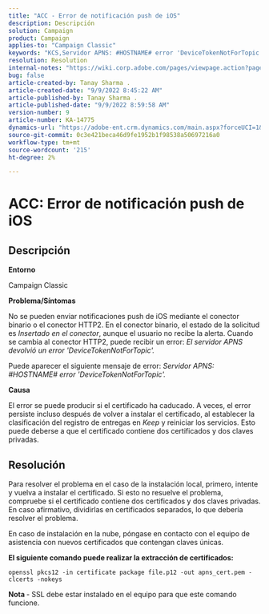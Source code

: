 ```yaml
---
title: "ACC - Error de notificación push de iOS"
description: Descripción
solution: Campaign
product: Campaign
applies-to: "Campaign Classic"
keywords: "KCS,Servidor APNS: #HOSTNAME# error 'DeviceTokenNotForTopic'"
resolution: Resolution
internal-notes: "https://wiki.corp.adobe.com/pages/viewpage.action?pageId=1334124733"
bug: false
article-created-by: Tanay Sharma .
article-created-date: "9/9/2022 8:45:22 AM"
article-published-by: Tanay Sharma .
article-published-date: "9/9/2022 8:59:58 AM"
version-number: 9
article-number: KA-14775
dynamics-url: "https://adobe-ent.crm.dynamics.com/main.aspx?forceUCI=1&pagetype=entityrecord&etn=knowledgearticle&id=77b943bc-1b30-ed11-9db1-002248086735"
source-git-commit: 0c3e421beca46d9fe1952b1f98538a50697216a0
workflow-type: tm+mt
source-wordcount: '215'
ht-degree: 2%

---
```


# ACC: Error de notificación push de iOS

## Descripción




<b>Entorno</b>



Campaign Classic



<b>Problema/Síntomas</b>



No se pueden enviar notificaciones push de iOS mediante el conector binario o el conector HTTP2. En el conector binario, el estado de la solicitud es *Insertado en el conector*, aunque el usuario no recibe la alerta. Cuando se cambia al conector HTTP2, puede recibir un error: *El servidor APNS devolvió un error &#39;DeviceTokenNotForTopic&#39;.*



Puede aparecer el siguiente mensaje de error: *Servidor APNS: #HOSTNAME# error &#39;DeviceTokenNotForTopic&#39;.*



<b>Causa</b>



El error se puede producir si el certificado ha caducado. A veces, el error persiste incluso después de volver a instalar el certificado, al establecer la clasificación del registro de entregas en *Keep* y reiniciar los servicios. Esto puede deberse a que el certificado contiene dos certificados y dos claves privadas.










## Resolución


Para resolver el problema en el caso de la instalación local, primero, intente y vuelva a instalar el certificado. Si esto no resuelve el problema, compruebe si el certificado contiene dos certificados y dos claves privadas. En caso afirmativo, dividirlas en certificados separados, lo que debería resolver el problema.

En caso de instalación en la nube, póngase en contacto con el equipo de asistencia con nuevos certificados que contengan claves únicas.



<b>El siguiente comando puede realizar la extracción de certificados:</b>

```
openssl pkcs12 -in certificate package file.p12 -out apns_cert.pem -clcerts -nokeys
```




<b>Nota </b>- SSL debe estar instalado en el equipo para que este comando funcione.
